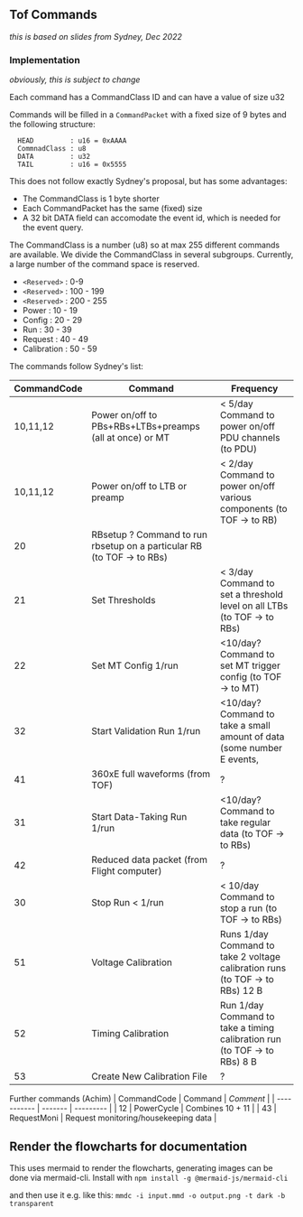 ## Tof Commands

_this is based on slides from Sydney, Dec 2022_

### Implementation 

_obviously, this is subject to change_

Each command has a CommandClass ID and can have a value of size u32

Commands will be filled in a `CommandPacket` with a fixed size of 9 bytes
and the following structure:
```
  HEAD         : u16 = 0xAAAA
  CommnadClass : u8
  DATA         : u32
  TAIL         : u16 = 0x5555
```
This does not follow exactly Sydney's proposal, but has some advantages:
* The CommandClass is 1 byte shorter
* Each CommandPacket has the same (fixed) size
* A 32 bit DATA field can accomodate the event id, which is needed for the
  event query.

The CommandClass is a number (u8) so at max 255 different commands are available.
We divide the CommandClass in several subgroups. Currently, a large number of 
the command space is reserved.
* `<Reserved>`  : 0-9
* `<Reserved>`  : 100 - 199
* `<Reserved>`  : 200 - 255
* Power       : 10  - 19
* Config      : 20  - 29
* Run         : 30  - 39
* Request     : 40  - 49
* Calibration : 50  - 59


The commands follow Sydney's list:

| CommandCode | Command | Frequency | 
| ----------- | ------- | --------- | 
| 10,11,12 | Power on/off to PBs+RBs+LTBs+preamps (all at once) or MT | < 5/day Command to power on/off PDU channels (to PDU) |
| 10,11,12 | Power on/off to LTB or preamp | < 2/day Command to power on/off various components (to TOF -> to RB)             |
| 20 | RBsetup ? Command to run rbsetup on a particular RB (to TOF -> to RBs) |                                         |
| 21 | Set Thresholds  | < 3/day Command to set a threshold level on all LTBs (to TOF -> to  RBs)                       |
| 22 | Set MT Config 1/run | <10/day? Command to set MT trigger config (to TOF -> to MT)                                |
| 32 | Start Validation Run 1/run | <10/day? Command to take a small amount of data (some number E events,              |
| 41 | 360xE full waveforms (from TOF) | ? |                                                                            |
| 31 | Start Data-Taking Run 1/run  | <10/day? Command to take regular data (to TOF -> to RBs)                          | 
| 42 | Reduced data packet (from Flight computer) | ?                                                                   |
| 30 | Stop Run < 1/run | < 10/day Command to stop a run (to TOF -> to RBs)                                             | 
| 51 | Voltage Calibration | Runs 1/day Command to take 2 voltage calibration runs (to TOF -> to RBs) 12 B              | 
| 52 | Timing Calibration  | Run 1/day Command to take a timing calibration run (to TOF -> to RBs) 8 B                  |
| 53 | Create New Calibration File | ?                                                                                  |    

Further commands (Achim)
| CommandCode | Command | _Comment_ |
| ----------- | ------- | --------- |
| 12          | PowerCycle   | Combines 10 + 11 | 
| 43          | RequestMoni  | Request monitoring/housekeeping data | 

## Render the flowcharts for documentation

This uses mermaid to render the flowcharts, generating images can be done via
mermaid-cli.
Install with
`npm install -g @mermaid-js/mermaid-cli`

and then use it e.g. like this:
`mmdc -i input.mmd -o output.png -t dark -b transparent`
